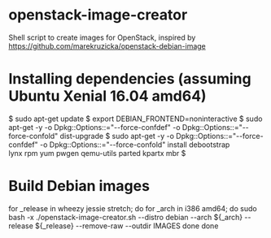 # openstack-image-creator
Shell script to create images for OpenStack, inspired by https://github.com/marekruzicka/openstack-debian-image

# Installing dependencies (assuming Ubuntu Xenial 16.04 amd64)
$ sudo apt-get update
$ export DEBIAN_FRONTEND=noninteractive
$ sudo apt-get -y -o Dpkg::Options::="--force-confdef" -o Dpkg::Options::="--force-confold"  dist-upgrade
$ sudo apt-get -y -o Dpkg::Options::="--force-confdef" -o Dpkg::Options::="--force-confold"  install debootstrap \
  lynx rpm yum pwgen qemu-utils parted kpartx mbr 
$

# Build Debian images
for _release in wheezy jessie stretch; do
	for _arch in i386 amd64; do
		sudo bash -x ./openstack-image-creator.sh --distro debian --arch ${_arch} --release ${_release} --remove-raw --outdir IMAGES
	done
done
